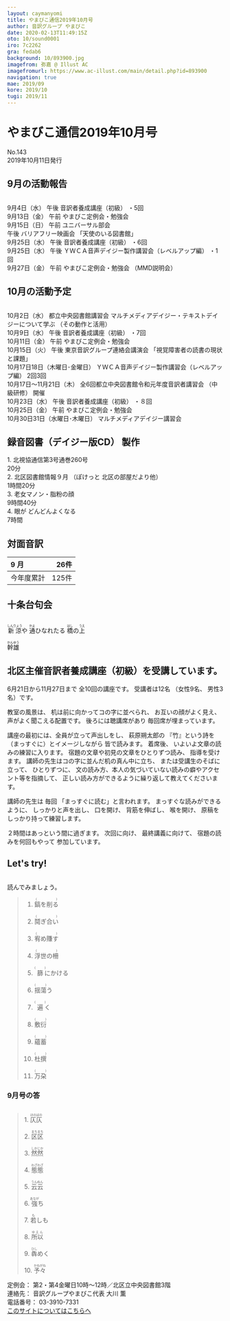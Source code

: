 ```yaml
---
layout: caymanyomi
title: やまびこ通信2019年10月号
author: 音訳グループ やまびこ
date: 2020-02-13T11:49:15Z
oto: 10/sound0001
iro: 7c2262
gra: fedab6
background: 10/893900.jpg
imagefrom: 弥嘉 @ Illust AC
imagefromurl: https://www.ac-illust.com/main/detail.php?id=893900
navigation: true
mae: 2019/09
kore: 2019/10
tugi: 2019/11
---
```

   

# <span data-dur="4.032" data-begin="2.050" id="xmri_0001">やまびこ通信2019年10月号</span>

<span data-dur="2.549" data-begin="6.082" id="xmri_0002">No.143</span>  
<span data-dur="3.93" data-begin="8.631" id="xmri_0003">2019年10月11日発行</span>

## <span data-dur="2.594" data-begin="17.185" id="xmri_0006">9月の活動報告</span>

<img class="migi" src="media/10/cut1.png" alt="" />


<span data-dur="1.892" data-begin="19.779" id="xmri_0007">9月4日（水）</span>
<span data-dur="0.866" data-begin="21.671" id="xmri_0008">午後</span>
<span data-dur="2.431" data-begin="22.537" id="xmri_0009">音訳者養成講座（初級）</span>
<span data-dur="1.866" data-begin="24.968" id="xmri_000A">・5回</span>  
<span data-dur="2.261" data-begin="26.834" id="xmri_000B">9月13日（金）</span>
<span data-dur="0.993" data-begin="29.095" id="xmri_000C">午前</span>
<span data-dur="3.6" data-begin="30.088" id="xmri_000D">やまびこ定例会・勉強会</span>  
<span data-dur="2.16" data-begin="33.688" id="xmri_000E">9月15日（日）</span>
<span data-dur="0.993" data-begin="35.848" id="xmri_000F">午前</span>
<span data-dur="2.626" data-begin="36.841" id="xmri_0010">ユニバーサル部会</span>  
<span data-dur="0.866" data-begin="39.467" id="xmri_0011">午後</span>
<span data-dur="1.891" data-begin="40.333" id="xmri_0012">バリアフリー映画会</span>
<span data-dur="2.614" data-begin="42.224" id="xmri_0013">「天使のいる図書館」</span>  
<span data-dur="2.287" data-begin="44.838" id="xmri_0014">9月25日（水）</span>
<span data-dur="0.866" data-begin="47.125" id="xmri_0015">午後</span>
<span data-dur="2.431" data-begin="47.991" id="xmri_0016">音訳者養成講座（初級）</span>
<span data-dur="1.841" data-begin="50.422" id="xmri_0017">・6回</span>  
<span data-dur="2.288" data-begin="52.263" id="xmri_0018">9月25日（水）</span>
<span data-dur="0.866" data-begin="54.551" id="xmri_0019">午後</span>
<span data-dur="5.012" data-begin="55.417" id="xmri_001A">ＹＷＣＡ音声デイジー製作講習会（レベルアップ編）</span>
<span data-dur="1.825" data-begin="60.429" id="xmri_001B">・1回</span>  
<span data-dur="2.376" data-begin="62.254" id="xmri_001C">9月27日（金）</span>
<span data-dur="0.993" data-begin="64.630" id="xmri_001D">午前</span>
<span data-dur="2.75" data-begin="65.623" id="xmri_001E">やまびこ定例会・勉強会</span>
<span data-dur="3.572" data-begin="68.373" id="xmri_001F">（MMD説明会）</span>

## <span data-dur="2.563" data-begin="71.945" id="xmri_0020">10月の活動予定</span>

<img class="migi" src="media/10/cut2.png" alt="" />


<span data-dur="2.011" data-begin="74.508" id="xmri_0021">10月2日（水）</span>
<span data-dur="3.109" data-begin="76.519" id="xmri_0022">都立中央図書館講習会</span>
<span data-dur="3.688" data-begin="79.628" id="xmri_0023">マルチメディアデイジー・テキストデイジーについて学ぶ</span>
<span data-dur="2.963" data-begin="83.316" id="xmri_0024">（その動作と活用）</span>  
<span data-dur="2.149" data-begin="86.279" id="xmri_0025">10月9日（水）</span>
<span data-dur="0.866" data-begin="88.428" id="xmri_0026">午後</span>
<span data-dur="2.431" data-begin="89.294" id="xmri_0027">音訳者養成講座（初級）</span>
<span data-dur="1.961" data-begin="91.725" id="xmri_0028">・7回</span>  
<span data-dur="2.366" data-begin="93.686" id="xmri_0029">10月11日（金）</span>
<span data-dur="0.993" data-begin="96.052" id="xmri_002A">午前</span>
<span data-dur="3.6" data-begin="97.045" id="xmri_002B">やまびこ定例会・勉強会</span>  
<span data-dur="2.153" data-begin="100.645" id="xmri_002C">10月15日（火）</span>
<span data-dur="0.866" data-begin="102.798" id="xmri_002D">午後</span>
<span data-dur="3.356" data-begin="103.664" id="xmri_002E">東京音訳グループ連絡会講演会</span>
<span data-dur="3.929" data-begin="107.020" id="xmri_002F">「視覚障害者の読書の現状と課題」</span>  
<span data-dur="4.152" data-begin="110.949" id="xmri_0030">10月17日18日（木曜日･金曜日）</span>
<span data-dur="5.013" data-begin="115.101" id="xmri_0031">ＹＷＣＡ音声デイジー製作講習会（レベルアップ編）</span>
<span data-dur="2.597" data-begin="120.114" id="xmri_0032">2回3回</span>  
<span data-dur="4.185" data-begin="122.711" id="xmri_0033">10月17日～11月21日（木）</span>
<span data-dur="5.464" data-begin="126.896" id="xmri_0034">全6回都立中央図書館令和元年度音訳者講習会</span>
<span data-dur="1.562" data-begin="132.360" id="xmri_0035">（中級研修）</span>
<span data-dur="1.875" data-begin="133.922" id="xmri_0036">開催</span>  
<span data-dur="2.474" data-begin="135.797" id="xmri_0037">10月23日（水）</span>
<span data-dur="0.866" data-begin="138.271" id="xmri_0038">午後</span>
<span data-dur="2.431" data-begin="139.137" id="xmri_0039">音訳者養成講座（初級）</span>
<span data-dur="1.932" data-begin="141.568" id="xmri_003A">・８回</span>  
<span data-dur="2.351" data-begin="143.500" id="xmri_003B">10月25日（金）</span>
<span data-dur="0.994" data-begin="145.851" id="xmri_003C">午前</span>
<span data-dur="3.599" data-begin="146.845" id="xmri_003D">やまびこ定例会・勉強会</span>  
<span data-dur="4.387" data-begin="150.444" id="xmri_003E">10月30日31日（水曜日･木曜日）</span>
<span data-dur="4.01" data-begin="154.831" id="xmri_003F">マルチメディアデイジー講習会</span>

## <span data-dur="3.853" data-begin="158.841" id="xmri_0040">録音図書（デイジー版CD） 製作</span>

<span data-dur="1.552" data-begin="162.694" id="xmri_0041"></span>
<span data-dur="0.806" data-begin="164.246" id="xmri_0042">1.</span>
<span data-dur="4.151" data-begin="165.052" id="xmri_0043">北視協通信第3号通巻260号</span>  
<span data-dur="1.992" data-begin="169.203" id="xmri_0044">20分</span>  
<span data-dur="0.697" data-begin="171.195" id="xmri_0045">2.</span>
<span data-dur="2.349" data-begin="171.892" id="xmri_0046">北区図書館情報９月</span>
<span data-dur="2.844" data-begin="174.241" id="xmri_0047">（ぽけっと 北区の部屋だより他）</span>  
<span data-dur="2.62" data-begin="177.085" id="xmri_0048">1時間20分</span>  
<span data-dur="0.797" data-begin="179.705" id="xmri_0049">3.</span>
<span data-dur="2.356" data-begin="180.502" id="xmri_004A">老女マノン・脂粉の顔</span>  
<span data-dur="2.571" data-begin="182.858" id="xmri_004B">9時間40分</span>  
<span data-dur="0.773" data-begin="185.429" id="xmri_004C">4.</span>
<span data-dur="2.012" data-begin="186.202" id="xmri_004D">眼が どんどんよくなる</span>  
<span data-dur="2.798" data-begin="188.214" id="xmri_004E">7時間</span>

## <span data-dur="2.022" data-begin="191.012" id="xmri_004F">対面音訳</span>

<span data-dur="0.968" data-begin="193.034" id="xmri_0050">9 月</span>|<span data-dur="2.225" data-begin="194.002" id="xmri_0051">26件</span>
|:---|---:|
<span data-dur="1.604" data-begin="196.227" id="xmri_0052">今年度累計</span>|<span data-dur="2.93" data-begin="197.831" id="xmri_0053">125件</span>

## <span data-dur="2.117" data-begin="200.761" id="xmri_0054">十条台句会</span>

<img class="migi" src="media/10/cut3.png" alt="" />


<span data-dur="10.081" data-begin="202.878" id="xmri_0055"><ruby>新涼<rt>しんりょう</rt></ruby>や
<ruby>通<rt>かよ</rt></ruby>ひなれたる
<ruby>橋<rt>はし</rt></ruby>の<ruby>上<rt>うえ</rt></ruby></span>

<span data-dur="2.585" data-begin="212.959" id="xmri_005B" class="haigo"><ruby>幹雄<rt>かんゆう</rt></ruby></span>

## <span data-dur="6.289" data-begin="215.544" id="xmri_005C">北区主催音訳者養成講座（初級）を受講しています。</span>

<span data-dur="4.244" data-begin="221.833" id="xmri_005D">6月21日から11月27日まで</span>
<span data-dur="3.333" data-begin="226.077" id="xmri_005E">全10回の講座です。</span>
<span data-dur="2.079" data-begin="229.410" id="xmri_005F">受講者は12名</span>
<span data-dur="1.47" data-begin="231.489" id="xmri_0060">（女性9名、</span>
<span data-dur="3.106" data-begin="232.959" id="xmri_0061">男性3名）です。</span>

<span data-dur="1.726" data-begin="236.065" id="xmri_0062">教室の風景は、</span>
<span data-dur="3.722" data-begin="237.791" id="xmri_0063">机は前に向かってコの字に並べられ、</span>
<span data-dur="2.325" data-begin="241.513" id="xmri_0064">お互いの顔がよく見え、</span>
<span data-dur="3.873" data-begin="243.838" id="xmri_0065">声がよく聞こえる配置です。</span>
<span data-dur="2.29" data-begin="247.711" id="xmri_0066">後ろには聴講席があり</span>
<span data-dur="3.858" data-begin="250.001" id="xmri_0067">毎回席が埋まっています。</span>

<span data-dur="3.795" data-begin="253.859" id="xmri_0068">講座の最初には、全員が立って声出しをし、</span>
<span data-dur="1.747" data-begin="257.654" id="xmri_0069">萩原朔太郎の</span>
<span data-dur="1.48" data-begin="259.401" id="xmri_006A">『竹』という詩を</span>
<span data-dur="2.208" data-begin="260.881" id="xmri_006B">（まっすぐに）とイメージしながら</span>
<span data-dur="2.794" data-begin="263.089" id="xmri_006C">皆で読みます。</span>
<span data-dur="1.209" data-begin="265.883" id="xmri_006D">着席後、</span>
<span data-dur="5.126" data-begin="267.092" id="xmri_006E">いよいよ文章の読みの練習に入ります。</span>
<span data-dur="3.907" data-begin="272.218" id="xmri_006F">宿題の文章や初見の文章をひとりずつ読み、</span>
<span data-dur="2.967" data-begin="276.125" id="xmri_0070">指導を受けます。</span>
<span data-dur="4.171" data-begin="279.092" id="xmri_0071">講師の先生はコの字に並んだ机の真ん中に立ち、</span>
<span data-dur="3.039" data-begin="283.263" id="xmri_0072">または受講生のそばに立って、</span>
<span data-dur="1.326" data-begin="286.302" id="xmri_0073">ひとりずつに、</span>
<span data-dur="5.579" data-begin="287.628" id="xmri_0074">文の読み方、本人の気づいていない読みの癖やアクセント等を指摘して、</span>
<span data-dur="5.804" data-begin="293.207" id="xmri_0075">正しい読み方ができるように繰り返して教えてくださいます。</span>

<span data-dur="1.683" data-begin="299.011" id="xmri_0076">講師の先生は</span>
<span data-dur="1.076" data-begin="300.694" id="xmri_0077">毎回</span>
<span data-dur="3.449" data-begin="301.770" id="xmri_0078">「まっすぐに読む」と言われます。</span>
<span data-dur="2.244" data-begin="305.219" id="xmri_0079">まっすぐな読みができるように、</span>
<span data-dur="1.912" data-begin="307.463" id="xmri_007A">しっかりと声を出し、</span>
<span data-dur="1.26" data-begin="309.375" id="xmri_007B">口を開け、</span>
<span data-dur="1.586" data-begin="310.635" id="xmri_007C">背筋を伸ばし、</span>
<span data-dur="1.264" data-begin="312.221" id="xmri_007D">喉を開け、</span>
<span data-dur="4.457" data-begin="313.485" id="xmri_007E">原稿をしっかり持って練習します。</span>

<span data-dur="3.901" data-begin="317.942" id="xmri_007F">２時間はあっという間に過ぎます。</span>
<span data-dur="1.394" data-begin="321.843" id="xmri_0080">次回に向け、</span>
<span data-dur="1.963" data-begin="323.237" id="xmri_0081">最終講義に向けて、</span>
<span data-dur="2.81" data-begin="325.200" id="xmri_0082">宿題の読みを何回もやって</span>
<span data-dur="3.13" data-begin="328.010" id="xmri_0083">参加しています。</span>

## <span data-dur="1.901" data-begin="331.140" id="xmri_0084">Let's try!</span>

<img class="migi" src="media/10/cut4.png" alt="" />


<span data-dur="2.342" data-begin="333.041" id="xmri_0085">読んでみましょう。</span>

 <span data-dur="1.351" data-begin="335.383" id="xmri_0086"></span>

<span data-dur="3.933" data-begin="336.734" id="xmri_0087"></span>

<blockquote markdown="1"> 
 

1. <ruby>鎬を削る<rt>(　　　)</rt></ruby>

 

2. <ruby>鬩ぎ合い<rt>(　　　)</rt></ruby>

 

3. <ruby>宥め賺す<rt>(　　　)</rt></ruby>

 

4. <ruby>浮世の柵<rt>(　　　)</rt></ruby>

 

5. <ruby>篩<rt>(　　　)</rt></ruby>にかける

 

6. <ruby>揺蕩<rt>(　　　)</rt></ruby>う

 

7. <ruby>遍<rt>(　　　)</rt></ruby>く

 

8. <ruby>敷衍<rt>(　　　)</rt></ruby>

 

9. <ruby>蘊蓄<rt>(　　　)</rt></ruby>

 

10. <ruby>杜撰<rt>(　　　)</rt></ruby>

 

11. <ruby>万朶<rt>(　　　)</rt></ruby>

 

 

</blockquote>
 

 

### <span data-dur="2.13" data-begin="340.667" id="xmri_0088">9月号の答</span>

<img class="migi" src="media/10/cut5.png" alt="" />


<blockquote markdown="1">
 
<span data-dur="0.807" data-begin="342.797" id="xmri_0089">1.</span>
<span data-dur="1.556" data-begin="343.604" id="xmri_008A"><ruby>仄仄<rt>ほのぼの</rt></ruby></span>

<span data-dur="0.697" data-begin="345.160" id="xmri_008B">2.</span>
<span data-dur="1.643" data-begin="345.857" id="xmri_008C"><ruby>区区<rt>まちまち</rt></ruby></span>

<span data-dur="0.797" data-begin="347.500" id="xmri_008D">3.</span>
<span data-dur="1.646" data-begin="348.297" id="xmri_008E"><ruby>然然<rt>しかじか</rt></ruby></span>

<span data-dur="0.773" data-begin="349.943" id="xmri_008F">4.</span>
<span data-dur="1.599" data-begin="350.716" id="xmri_0090"><ruby>態態<rt>わざわざ</rt></ruby></span>

<span data-dur="0.712" data-begin="352.315" id="xmri_0091">5.</span>
<span data-dur="1.454" data-begin="353.027" id="xmri_0092"><ruby>云云<rt>うんぬん</rt></ruby></span>

<span data-dur="0.872" data-begin="354.481" id="xmri_0093">6.</span>
<span data-dur="1.582" data-begin="355.353" id="xmri_0094"><ruby>強<rt>あなが</rt></ruby>ち</span>

<span data-dur="0.799" data-begin="356.935" id="xmri_0095">7.</span>
<span data-dur="1.512" data-begin="357.734" id="xmri_0096"><ruby>若<rt>も</rt></ruby>しも</span>

<span data-dur="0.832" data-begin="359.246" id="xmri_0097">8.</span>
<span data-dur="1.47" data-begin="360.078" id="xmri_0098"><ruby>所以<rt>ゆえん</rt></ruby></span>

<span data-dur="0.778" data-begin="361.548" id="xmri_0099">9.</span>
<span data-dur="1.649" data-begin="362.326" id="xmri_009A"><ruby>犇<rt>ひし</rt></ruby>めく</span>

<span data-dur="0.795" data-begin="363.975" id="xmri_009B">10.</span>
<span data-dur="1.565" data-begin="364.770" id="xmri_009C"><ruby>予々<rt>かねがね</rt></ruby></span>

</blockquote>


<span data-dur="1.24" data-begin="367.385" id="xmri_009D">定例会：</span>
<span data-dur="5.971" data-begin="368.625" id="xmri_009E">第2・第4金曜日10時～12時／北区立中央図書館3階</span>  
<span data-dur="1.297" data-begin="374.596" id="xmri_009F">連絡先：</span>
<span data-dur="4.029" data-begin="375.893" id="xmri_00A0">音訳グループやまびこ代表 大川 薫</span>  
<span data-dur="1.492" data-begin="379.922" id="xmri_00A1">電話番号：</span>
<span data-dur="3.701" data-begin="381.414" id="xmri_00A2">03-3910-7331</span>  
<span data-dur="2.379" data-begin="385.115" id="xmri_00A3"><a href="mailto:ymbk2016ml@gmail.com?Subject=やまびこウェブサイトについて" data-dur="2.196" data-begin="387.494" id="xmri_00A4">このサイトについてはこちらへ</a></span>
<span data-dur="5.92" data-begin="389.690" id="xmri_00A5"></span>

 <span data-dur="1.15" data-begin="395.610" id="xmri_00A6"></span>

